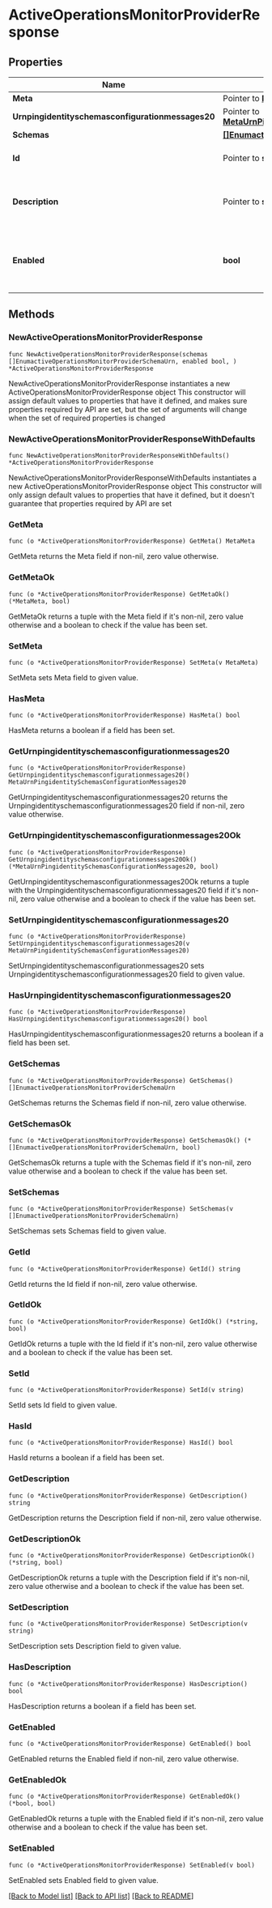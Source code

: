 # ActiveOperationsMonitorProviderResponse

## Properties

Name | Type | Description | Notes
------------ | ------------- | ------------- | -------------
**Meta** | Pointer to [**MetaMeta**](MetaMeta.md) |  | [optional] 
**Urnpingidentityschemasconfigurationmessages20** | Pointer to [**MetaUrnPingidentitySchemasConfigurationMessages20**](MetaUrnPingidentitySchemasConfigurationMessages20.md) |  | [optional] 
**Schemas** | [**[]EnumactiveOperationsMonitorProviderSchemaUrn**](EnumactiveOperationsMonitorProviderSchemaUrn.md) |  | 
**Id** | Pointer to **string** | Name of the Monitor Provider | [optional] 
**Description** | Pointer to **string** | A description for this Monitor Provider | [optional] 
**Enabled** | **bool** | Indicates whether the Monitor Provider is enabled for use. | 

## Methods

### NewActiveOperationsMonitorProviderResponse

`func NewActiveOperationsMonitorProviderResponse(schemas []EnumactiveOperationsMonitorProviderSchemaUrn, enabled bool, ) *ActiveOperationsMonitorProviderResponse`

NewActiveOperationsMonitorProviderResponse instantiates a new ActiveOperationsMonitorProviderResponse object
This constructor will assign default values to properties that have it defined,
and makes sure properties required by API are set, but the set of arguments
will change when the set of required properties is changed

### NewActiveOperationsMonitorProviderResponseWithDefaults

`func NewActiveOperationsMonitorProviderResponseWithDefaults() *ActiveOperationsMonitorProviderResponse`

NewActiveOperationsMonitorProviderResponseWithDefaults instantiates a new ActiveOperationsMonitorProviderResponse object
This constructor will only assign default values to properties that have it defined,
but it doesn't guarantee that properties required by API are set

### GetMeta

`func (o *ActiveOperationsMonitorProviderResponse) GetMeta() MetaMeta`

GetMeta returns the Meta field if non-nil, zero value otherwise.

### GetMetaOk

`func (o *ActiveOperationsMonitorProviderResponse) GetMetaOk() (*MetaMeta, bool)`

GetMetaOk returns a tuple with the Meta field if it's non-nil, zero value otherwise
and a boolean to check if the value has been set.

### SetMeta

`func (o *ActiveOperationsMonitorProviderResponse) SetMeta(v MetaMeta)`

SetMeta sets Meta field to given value.

### HasMeta

`func (o *ActiveOperationsMonitorProviderResponse) HasMeta() bool`

HasMeta returns a boolean if a field has been set.

### GetUrnpingidentityschemasconfigurationmessages20

`func (o *ActiveOperationsMonitorProviderResponse) GetUrnpingidentityschemasconfigurationmessages20() MetaUrnPingidentitySchemasConfigurationMessages20`

GetUrnpingidentityschemasconfigurationmessages20 returns the Urnpingidentityschemasconfigurationmessages20 field if non-nil, zero value otherwise.

### GetUrnpingidentityschemasconfigurationmessages20Ok

`func (o *ActiveOperationsMonitorProviderResponse) GetUrnpingidentityschemasconfigurationmessages20Ok() (*MetaUrnPingidentitySchemasConfigurationMessages20, bool)`

GetUrnpingidentityschemasconfigurationmessages20Ok returns a tuple with the Urnpingidentityschemasconfigurationmessages20 field if it's non-nil, zero value otherwise
and a boolean to check if the value has been set.

### SetUrnpingidentityschemasconfigurationmessages20

`func (o *ActiveOperationsMonitorProviderResponse) SetUrnpingidentityschemasconfigurationmessages20(v MetaUrnPingidentitySchemasConfigurationMessages20)`

SetUrnpingidentityschemasconfigurationmessages20 sets Urnpingidentityschemasconfigurationmessages20 field to given value.

### HasUrnpingidentityschemasconfigurationmessages20

`func (o *ActiveOperationsMonitorProviderResponse) HasUrnpingidentityschemasconfigurationmessages20() bool`

HasUrnpingidentityschemasconfigurationmessages20 returns a boolean if a field has been set.

### GetSchemas

`func (o *ActiveOperationsMonitorProviderResponse) GetSchemas() []EnumactiveOperationsMonitorProviderSchemaUrn`

GetSchemas returns the Schemas field if non-nil, zero value otherwise.

### GetSchemasOk

`func (o *ActiveOperationsMonitorProviderResponse) GetSchemasOk() (*[]EnumactiveOperationsMonitorProviderSchemaUrn, bool)`

GetSchemasOk returns a tuple with the Schemas field if it's non-nil, zero value otherwise
and a boolean to check if the value has been set.

### SetSchemas

`func (o *ActiveOperationsMonitorProviderResponse) SetSchemas(v []EnumactiveOperationsMonitorProviderSchemaUrn)`

SetSchemas sets Schemas field to given value.


### GetId

`func (o *ActiveOperationsMonitorProviderResponse) GetId() string`

GetId returns the Id field if non-nil, zero value otherwise.

### GetIdOk

`func (o *ActiveOperationsMonitorProviderResponse) GetIdOk() (*string, bool)`

GetIdOk returns a tuple with the Id field if it's non-nil, zero value otherwise
and a boolean to check if the value has been set.

### SetId

`func (o *ActiveOperationsMonitorProviderResponse) SetId(v string)`

SetId sets Id field to given value.

### HasId

`func (o *ActiveOperationsMonitorProviderResponse) HasId() bool`

HasId returns a boolean if a field has been set.

### GetDescription

`func (o *ActiveOperationsMonitorProviderResponse) GetDescription() string`

GetDescription returns the Description field if non-nil, zero value otherwise.

### GetDescriptionOk

`func (o *ActiveOperationsMonitorProviderResponse) GetDescriptionOk() (*string, bool)`

GetDescriptionOk returns a tuple with the Description field if it's non-nil, zero value otherwise
and a boolean to check if the value has been set.

### SetDescription

`func (o *ActiveOperationsMonitorProviderResponse) SetDescription(v string)`

SetDescription sets Description field to given value.

### HasDescription

`func (o *ActiveOperationsMonitorProviderResponse) HasDescription() bool`

HasDescription returns a boolean if a field has been set.

### GetEnabled

`func (o *ActiveOperationsMonitorProviderResponse) GetEnabled() bool`

GetEnabled returns the Enabled field if non-nil, zero value otherwise.

### GetEnabledOk

`func (o *ActiveOperationsMonitorProviderResponse) GetEnabledOk() (*bool, bool)`

GetEnabledOk returns a tuple with the Enabled field if it's non-nil, zero value otherwise
and a boolean to check if the value has been set.

### SetEnabled

`func (o *ActiveOperationsMonitorProviderResponse) SetEnabled(v bool)`

SetEnabled sets Enabled field to given value.



[[Back to Model list]](../README.md#documentation-for-models) [[Back to API list]](../README.md#documentation-for-api-endpoints) [[Back to README]](../README.md)


